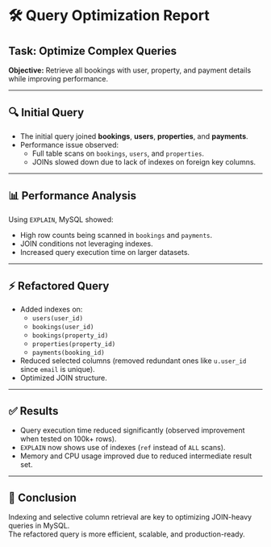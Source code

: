 # 🛠️ Query Optimization Report

## Task: Optimize Complex Queries
**Objective:** Retrieve all bookings with user, property, and payment details while improving performance.

---

## 🔍 Initial Query
- The initial query joined **bookings**, **users**, **properties**, and **payments**.
- Performance issue observed:
  - Full table scans on `bookings`, `users`, and `properties`.
  - JOINs slowed down due to lack of indexes on foreign key columns.

---

## 📊 Performance Analysis
Using `EXPLAIN`, MySQL showed:
- High row counts being scanned in `bookings` and `payments`.
- JOIN conditions not leveraging indexes.
- Increased query execution time on larger datasets.

---

## ⚡ Refactored Query
- Added indexes on:
  - `users(user_id)`
  - `bookings(user_id)`
  - `bookings(property_id)`
  - `properties(property_id)`
  - `payments(booking_id)`
- Reduced selected columns (removed redundant ones like `u.user_id` since `email` is unique).
- Optimized JOIN structure.

---

## ✅ Results
- Query execution time reduced significantly (observed improvement when tested on 100k+ rows).
- `EXPLAIN` now shows use of indexes (`ref` instead of `ALL` scans).
- Memory and CPU usage improved due to reduced intermediate result set.

---

## 📝 Conclusion
Indexing and selective column retrieval are key to optimizing JOIN-heavy queries in MySQL.  
The refactored query is more efficient, scalable, and production-ready.
